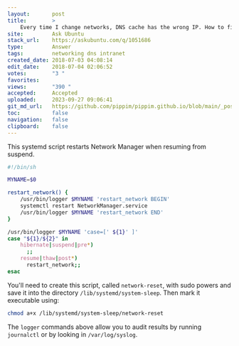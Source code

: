 ```yaml
---
layout:       post
title:        >
    Every time I change networks, DNS cache has the wrong IP. How to fix automatically every time?
site:         Ask Ubuntu
stack_url:    https://askubuntu.com/q/1051686
type:         Answer
tags:         networking dns intranet
created_date: 2018-07-03 04:08:14
edit_date:    2018-07-04 02:06:52
votes:        "3 "
favorites:    
views:        "390 "
accepted:     Accepted
uploaded:     2023-09-27 09:06:41
git_md_url:   https://github.com/pippim/pippim.github.io/blob/main/_posts/2018/2018-07-03-Every-time-I-change-networks_-DNS-cache-has-the-wrong-IP.-How-to-fix-automatically-every-time_.md
toc:          false
navigation:   false
clipboard:    false
---
```


This systemd script restarts Network Manager when resuming from suspend.



``` sh
#!/bin/sh

MYNAME=$0

restart_network() {
    /usr/bin/logger $MYNAME 'restart_network BEGIN'
    systemctl restart NetworkManager.service
    /usr/bin/logger $MYNAME 'restart_network END'
}

/usr/bin/logger $MYNAME 'case=[' ${1}' ]'
case "${1}/${2}" in
    hibernate|suspend|pre*)
      ;;
    resume|thaw|post*)
      restart_network;;
esac
```

You'll need to create this script, called `network-reset`, with sudo powers and save it into the directory `/lib/systemd/system-sleep`. Then mark it executable using:

``` bash
chmod a+x /lib/systemd/system-sleep/network-reset
```

The `logger` commands above allow you to audit results by running `journalctl` or by looking in `/var/log/syslog`.
